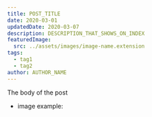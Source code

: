 ```yaml
---
title: POST_TITLE
date: 2020-03-01
updatedDate: 2020-03-07
description: DESCRIPTION_THAT_SHOWS_ON_INDEX
featuredImage:
  src: ../assets/images/image-name.extension
tags:
  - tag1
  - tag2
author: AUTHOR_NAME
---
```


The body of the post

- image example:
  <Image filename="NAME_OF_THE_FILE_WITHOUT_EXTENSION">
